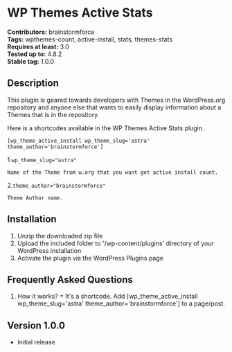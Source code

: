 # WP Themes Active Stats #
**Contributors:** brainstormforce   
**Tags:** wpthemes-count, active-install, stats, themes-stats      
**Requires at least:** 3.0    
**Tested up to:** 4.8.2      
**Stable tag:** 1.0.0    

## Description ##

This plugin is geared towards developers with Themes in the WordPress.org repository and anyone else that wants to easily display information about a Themes that is in the repository.

Here is a shortcodes available in the WP Themes Active Stats plugin.

`[wp_theme_active_install wp_theme_slug='astra' theme_author='brainstormforce']`

1.`wp_theme_slug="astra"`

	Name of the Theme from w.org that you want get active install count.

2.`theme_author="brainstormforce"`

	Theme Author name.

## Installation ##

1. Unzip the downloaded zip file
2. Upload the included folder to '/wp-content/plugins' directory of your WordPress installation
3. Activate the plugin via the WordPress Plugins page

## Frequently Asked Questions ##

1. How it works? =
It's a shortcode. Add [wp_theme_active_install wp_theme_slug='astra' theme_author='brainstormforce'] to a page/post.

## Version 1.0.0 ##
* Initial release
